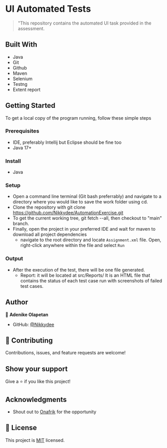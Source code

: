 # UI Automated Tests


> "This repository contains the automated UI task provided in the assessment.

## Built With
- Java
- Git
- Github
- Maven
- Selenium
- Testng
- Extent report


## Getting Started
To get a local copy of the program running, follow these simple steps

### Prerequisites
- IDE, preferably Intellij but Eclipse should be fine too
- Java 17+

### Install
- Java


### Setup
- Open a command line terminal (Git bash preferrably) and navigate to a directory where you would like to save the work folder using cd.
- Clone the repository with git clone https://github.com/Nikkydee/AutomationExercise.git
- To get the current working tree, git fetch --all, then checkout to "main" branch.
- Finally, open the project in your preferred IDE and wait for maven to download all project dependencies
    - navigate to the root directory and locate ``Assignment.xml`` file. Open, right-click anywhere within the file and select `Run`

### Output
- After the execution of the test, there will be one file generated.
    - Report: it will be located at src/Reports/ It is an HTML file that contains the status of each test case run with screenshots of failed test cases.


## Author

👤 **Adenike Olapetan**

- GitHub: [@Nikkydee](https://github.com/Nikkydee)


## 🤝 Contributing

Contributions, issues, and feature requests are welcome!


## Show your support

Give a ⭐️ if you like this project!

## Acknowledgments
- Shout out to [Onafrik](https://onafriq.com/) for the opportunity

## 📝 License

This project is [MIT](./LICENSE) licensed.
